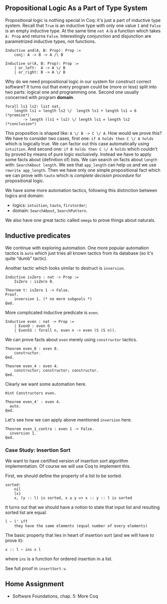 ## Propositional Logic As a Part of Type System

Propositional logic is nothing special in Coq: it's just a part of
inductive type system. Recall that `True` is an inductive type with
only one value `I` and `False` is an empty inductive type. At the same
time `not A` is a function which takes `A: Prop` and returns `False`.
Interestingly conjunction and disjunction are parametrized 
inductive types, not functions.

	Inductive and(A, B: Prop): Prop :=
		conj: A -> B -> A /\ B

	Inductive or(A, B: Prop): Prop :=
		| or_left:  A -> A \/ B
		| or_right: B -> A \/ B

Why do we need propositional logic in our system for construct correct
software? It turns out that every program could be (more or less) split
into two parts: logical one and programming one. Second one usually
concerned with program **domain**.

	forall ls1 ls2: list nat,
		length ls1 = length ls2 \/  length ls1 + length ls1 = 6 (*premise*)
			-> length (ls1 + ls2) \/ length ls1 = length ls2    (*conclusion*)
			
This proposition is shaped like: `A \/ B -> C \/ A`. How would we prove
this? We have to consider two cases, first one:
`if A holds then C \/ A holds` which is logically true. We can factor out
this case automatically using `intuition`. And second one:
`if B holds then C \/ A holds` which couldn't by proved by means of
pure logic exclusively. Instead we have to apply some facts about 
(definition of) lists. We can search on facts about `length` with:
`SearchAbout length`. We see that `app_length` can help us and we use
`rewrite app_length`. Then we have only one simple propositional fact
which we can prove with `tauto` which is _complete decision procedure_
for propositional logic.

We have some more automation tactics, following this distinction between 
logics and domain:

* logics: `intuition`, `tauto`, `firstorder`;
* domain: `SearchAbout`, `SearchPattern`.

We also have one great tactic called `omega` to prove things about 
naturals.

## Inductive predicates

We continue with exploring automation. One more popular automation
tactics is `auto` which just tries all known tactics from its database
(so it's quite “dumb” tactic).

Another tactic which looks similar to destruct is `inversion`.

	Inductive isZero : nat -> Prop :=
		IsZero : isZero 0.

	Theorem t: isZero 1 -> False.
	Proof.
		inversion 1. (* no more subgoals *)
	Qed.

More complicated inductive predicate is `even`.

	Inductive even : nat -> Prop :=
		| EvenO : even O
		| EvenSS : forall n, even n -> even (S (S n)).

We can prove facts about `even` merely using `constructor` tactics.

	Theorem even_0 : even 0.
		constructor.
	Qed.

	Theorem even_4 : even 4.
		constructor; constructor; constructor.
	Qed.

Clearly we want some automation here.

	Hint Constructors even.

	Theorem even_4' : even 4.
	  auto.
	Qed.

Let's see how we can apply above mentioned `inversion` here.

	Theorem even_1_contra : even 1 -> False.
	  inversion 1.
	Qed.

### Case Study: Insertion Sort

We want to have certified version of insertion sort algorithm 
implementation. Of course we will use Coq to implement this.

First, we should define the property of a list to be sorted.

	sorted: 
		nil
		[x]
		x, (y :: l) is sorted, x ≤ y => x :: y :: l is sorted
		
It turns out that we should have a notion to state that input list and 
resulting sorted list are equal.

	l ~ l' iff
		they have the same elements (equal number of every elements)
		
The basic property that lies in heart of insertion sort (and we will
have to prove it):

	x :: l ~ ins x l

where `ins` is a function for ordered insertion in a list.

See full proof in `insertSort.v`.

## Home Assignment

* Software Foundations, chap. 5: More Coq
